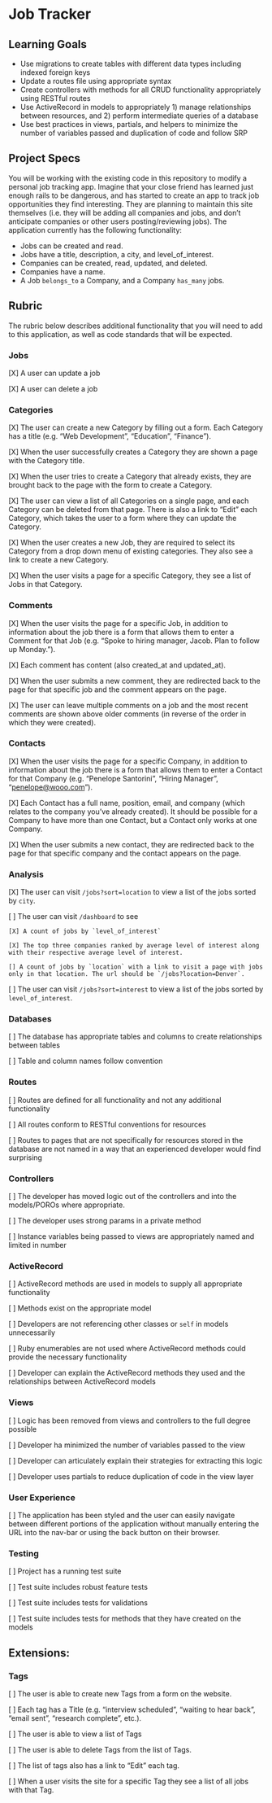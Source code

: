 # Job Tracker

## Learning Goals

* Use migrations to create tables with different data types including indexed foreign keys
* Update a routes file using appropriate syntax
* Create controllers with methods for all CRUD functionality appropriately using RESTful routes
* Use ActiveRecord in models to appropriately 1) manage relationships between resources, and 2) perform intermediate queries of a database
* Use best practices in views, partials, and helpers to minimize the number of variables passed and duplication of code and follow SRP

## Project Specs

You will be working with the existing code in this repository to modify a personal job tracking app. Imagine that your close friend has learned just enough rails to be dangerous, and has started to create an app to track job opportunities they find interesting. They are planning to maintain this site themselves (i.e. they will be adding all companies and jobs, and don’t anticipate companies or other users posting/reviewing jobs). The application currently has the following functionality:

* Jobs can be created and read.
* Jobs have a title, description, a city, and level_of_interest.
* Companies can be created, read, updated, and deleted.
* Companies have a name.
* A Job `belongs_to` a Company, and a Company `has_many` jobs.

## Rubric

The rubric below describes additional functionality that you will need to add to this application, as well as code standards that will be expected.

### Jobs

[X] A user can update a job

[X] A user can delete a job

### Categories

[X] The user can create a new Category by filling out a form. Each Category has a title (e.g. “Web Development”, “Education”, “Finance”).

[X] When the user successfully creates a Category they are shown a page with the Category title.

[X] When the user tries to create a Category that already exists, they are brought back to the page with the form to create a Category.

[X] The user can view a list of all Categories on a single page, and each Category can be deleted from that page. There is also a link to “Edit” each Category, which takes the user to a form where they can update the Category.

[X] When the user creates a new Job, they are required to select its Category from a drop down menu of existing categories. They also see a link to create a new Category.

[X] When the user visits a page for a specific Category, they see a list of Jobs in that Category.

### Comments

[X] When the user visits the page for a specific Job, in addition to information about the job there is a form that allows them to enter a Comment for that Job (e.g. “Spoke to hiring manager, Jacob. Plan to follow up Monday.”).

[X] Each comment has content (also created_at and updated_at).

[X] When the user submits a new comment, they are redirected back to the page for that specific job and the comment appears on the page.

[X] The user can leave multiple comments on a job and the most recent comments are shown above older comments (in reverse of the order in which they were created).

### Contacts

[X] When the user visits the page for a specific Company, in addition to information about the job there is a form that allows them to enter a Contact for that Company (e.g. “Penelope Santorini”, “Hiring Manager”, “penelope@wooo.com”).

[X] Each Contact has a full name, position, email, and company (which relates to the company you’ve already created). It should be possible for a Company to have more than one Contact, but a Contact only works at one Company.

[X] When the user submits a new contact, they are redirected back to the page for that specific company and the contact appears on the page.

### Analysis

[X] The user can visit `/jobs?sort=location` to view a list of the jobs sorted by `city`.

[ ] The user can visit `/dashboard` to see

    [X] A count of jobs by `level_of_interest`

    [X] The top three companies ranked by average level of interest along with their respective average level of interest.

    [] A count of jobs by `location` with a link to visit a page with jobs only in that location. The url should be `/jobs?location=Denver`.

[ ] The user can visit `/jobs?sort=interest` to view a list of the jobs sorted by `level_of_interest`.

### Databases

[ ] The database has appropriate tables and columns to create relationships between tables

[ ] Table and column names follow convention

### Routes

[ ] Routes are defined for all functionality and not any additional functionality

[ ] All routes conform to RESTful conventions for resources

[ ] Routes to pages that are not specifically for resources stored in the database are not named in a way that an experienced developer would find surprising

### Controllers

[ ] The developer has moved logic out of the controllers and into the models/POROs where appropriate.

[ ] The developer uses strong params in a private method

[ ] Instance variables being passed to views are appropriately named and limited in number

### ActiveRecord

[ ] ActiveRecord methods are used in models to supply all appropriate functionality

[ ] Methods exist on the appropriate model

[ ] Developers are not referencing other classes or `self` in models unnecessarily

[ ] Ruby enumerables are not used where ActiveRecord methods could provide the necessary functionality

[ ] Developer can explain the ActiveRecord methods they used and the relationships between ActiveRecord models

### Views

[ ] Logic has been removed from views and controllers to the full degree possible

[ ] Developer ha minimized the number of variables passed to the view

[ ] Developer can articulately explain their strategies for extracting this logic

[ ] Developer uses partials to reduce duplication of code in the view layer

### User Experience

[ ] The application has been styled and the user can easily navigate between different portions of the application without manually entering the URL into the nav-bar or using the back button on their browser.

### Testing

[ ] Project has a running test suite

[ ] Test suite includes robust feature tests

[ ] Test suite includes tests for validations

[ ] Test suite includes tests for methods that they have created on the models

## Extensions:

### Tags

[ ] The user is able to create new Tags from a form on the website.

[ ] Each tag has a Title (e.g. “interview scheduled”, “waiting to hear back”, “email sent”, “research complete”, etc.).

[ ] The user is able to view a list of Tags

[ ] The user is able to delete Tags from the list of Tags.

[ ] The list of tags also has a link to “Edit” each tag.

[ ] When a user visits the site for a specific Tag they see a list of all jobs with that Tag.

